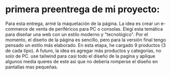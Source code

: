 # primera preentrega de mi proyecto:

Para esta entrega, armé la maquetación de la página. La idea es crear un e-commerce de venta de periféricos para PC o consolas. Elegí esta temática para diseñar una web con un estilo moderno y "tecnológico". Por el momento, el diseño de la página es sencillo, pero para la versión final tengo pensado un estilo más elaborado. En esta etapa, he cargado 9 productos (3 de cada tipo). A futuro, la idea es agregar más productos y categorías, no solo de PC. use tailwind para casi todo el diseño de la pagina y aplique algunos media queres de este asi que no deberia romperse el diseño en pantallas mas pequeñas.
